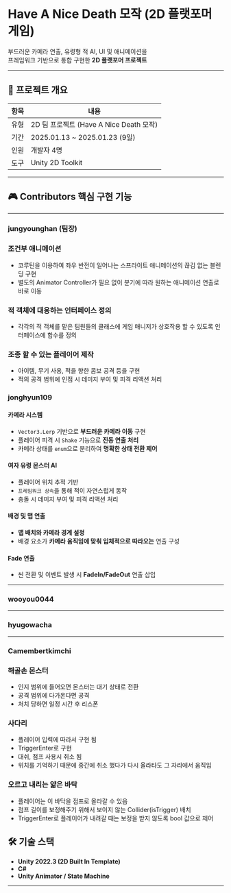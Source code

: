 # Have A Nice Death 모작 (2D 플랫포머 게임)

부드러운 카메라 연출, 유령형 적 AI, UI 및 애니메이션을  
프레임워크 기반으로 통합 구현한 **2D 플랫포머 프로젝트**

---

## 📌 프로젝트 개요

| 항목     | 내용                          |
|----------|-------------------------------|
| 유형     | 2D 팀 프로젝트 (Have A Nice Death 모작) |
| 기간     | 2025.01.13 ~ 2025.01.23 (9일) |
| 인원     | 개발자 4명                    |
| 도구     | Unity 2D Toolkit              |

---

## 🎮 Contributors 핵심 구현 기능

---
### jungyounghan (팀장)

### 조건부 애니메이션 
- 코루틴을 이용하여 좌우 반전이 일어나는 스프라이트 애니메이션의 끊김 없는 블렌딩 구현
- 별도의 Animator Controller가 필요 없이 분기에 따라 원하는 애니메이션 연출로 바로 이동 

### 적 객체에 대응하는 인터페이스 정의
- 각각의 적 객체를 맡은 팀원들의 클래스에 게임 매니저가 상호작용 할 수 있도록 인터페이스에 함수를 정의

### 조종 할 수 있는 플레이어 제작
- 아이템, 무기 사용, 적을 향한 콤보 공격 등을 구현
- 적의 공격 범위에 인접 시 데미지 부여 및 피격 리액션 처리

### jonghyun109

#### 카메라 시스템
- `Vector3.Lerp` 기반으로 **부드러운 카메라 이동** 구현  
- 플레이어 피격 시 `Shake` 기능으로 **진동 연출 처리**  
- 카메라 상태를 `enum`으로 분리하여 **명확한 상태 전환 제어**  


#### 여자 유령 몬스터 AI
- 플레이어 위치 추적 기반
- `프레임워크 상속`을 통해 적이 자연스럽게 동작  
- 충돌 시 데미지 부여 및 피격 리액션 처리

#### 배경 및 맵 연출
- **맵 배치와 카메라 경계 설정**
- 배경 요소가 **카메라 움직임에 맞춰 입체적으로 따라오는** 연출 구성

#### Fade 연출
- 씬 전환 및 이벤트 발생 시 **FadeIn/FadeOut** 연출 삽입
---

### wooyou0044

<!-- 구현 기능 작성 예정 -->

---

### hyugowacha

<!-- 구현 기능 작성 예정 -->

---
### Camembertkimchi

### 해골손 몬스터
- 인지 범위에 들어오면 몬스터는 대기 상태로 전환
- 공격 범위에 다가온다면 공격
- 처치 당하면 일정 시간 후 리스폰

### 사다리
- 플레이어 입력에 따라서 구현 됨
- TriggerEnter로 구현
- 대쉬, 점프 사용시 취소 됨
- 위치를 기억하기 때문에 중간에 취소 했다가 다시 올라타도 그 자리에서 움직임

### 오르고 내리는 얇은 바닥
- 플레이어는 이 바닥을 점프로 올라갈 수 있음
- 점프 길이를 보정해주기 위해서 보이지 않는 Collider(isTrigger) 배치
- TriggerEnter로 플레이어가 내려갈 때는 보정을 받지 않도록 bool 값으로 제어

## 🛠️ 기술 스택

- **Unity 2022.3 (2D Built In Template)**
- **C#**
- **Unity Animator / State Machine**

---
